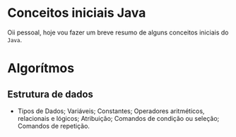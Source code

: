 # Conceitos iniciais Java
Oii pessoal, hoje vou fazer um breve resumo de alguns conceitos iniciais do `Java`.

# Algorítmos
##    Estrutura de dados

* Tipos de Dados;
Variáveis;
Constantes;
Operadores aritméticos, relacionais e lógicos;
Atribuição;
Comandos de condição ou seleção;
Comandos de repetição.